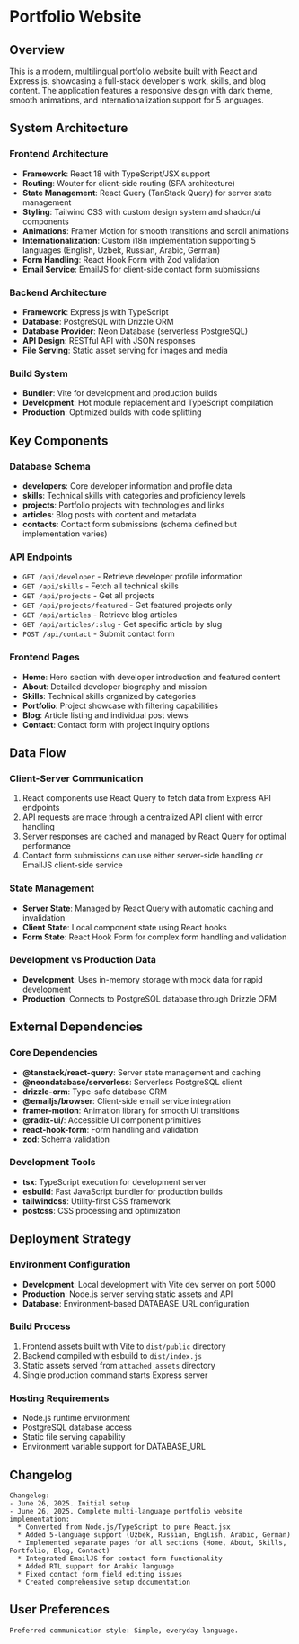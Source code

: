 # Portfolio Website

## Overview

This is a modern, multilingual portfolio website built with React and Express.js, showcasing a full-stack developer's work, skills, and blog content. The application features a responsive design with dark theme, smooth animations, and internationalization support for 5 languages.

## System Architecture

### Frontend Architecture
- **Framework**: React 18 with TypeScript/JSX support
- **Routing**: Wouter for client-side routing (SPA architecture)
- **State Management**: React Query (TanStack Query) for server state management
- **Styling**: Tailwind CSS with custom design system and shadcn/ui components
- **Animations**: Framer Motion for smooth transitions and scroll animations
- **Internationalization**: Custom i18n implementation supporting 5 languages (English, Uzbek, Russian, Arabic, German)
- **Form Handling**: React Hook Form with Zod validation
- **Email Service**: EmailJS for client-side contact form submissions

### Backend Architecture
- **Framework**: Express.js with TypeScript
- **Database**: PostgreSQL with Drizzle ORM
- **Database Provider**: Neon Database (serverless PostgreSQL)
- **API Design**: RESTful API with JSON responses
- **File Serving**: Static asset serving for images and media

### Build System
- **Bundler**: Vite for development and production builds
- **Development**: Hot module replacement and TypeScript compilation
- **Production**: Optimized builds with code splitting

## Key Components

### Database Schema
- **developers**: Core developer information and profile data
- **skills**: Technical skills with categories and proficiency levels
- **projects**: Portfolio projects with technologies and links
- **articles**: Blog posts with content and metadata
- **contacts**: Contact form submissions (schema defined but implementation varies)

### API Endpoints
- `GET /api/developer` - Retrieve developer profile information
- `GET /api/skills` - Fetch all technical skills
- `GET /api/projects` - Get all projects
- `GET /api/projects/featured` - Get featured projects only
- `GET /api/articles` - Retrieve blog articles
- `GET /api/articles/:slug` - Get specific article by slug
- `POST /api/contact` - Submit contact form

### Frontend Pages
- **Home**: Hero section with developer introduction and featured content
- **About**: Detailed developer biography and mission
- **Skills**: Technical skills organized by categories
- **Portfolio**: Project showcase with filtering capabilities
- **Blog**: Article listing and individual post views
- **Contact**: Contact form with project inquiry options

## Data Flow

### Client-Server Communication
1. React components use React Query to fetch data from Express API endpoints
2. API requests are made through a centralized API client with error handling
3. Server responses are cached and managed by React Query for optimal performance
4. Contact form submissions can use either server-side handling or EmailJS client-side service

### State Management
- **Server State**: Managed by React Query with automatic caching and invalidation
- **Client State**: Local component state using React hooks
- **Form State**: React Hook Form for complex form handling and validation

### Development vs Production Data
- **Development**: Uses in-memory storage with mock data for rapid development
- **Production**: Connects to PostgreSQL database through Drizzle ORM

## External Dependencies

### Core Dependencies
- **@tanstack/react-query**: Server state management and caching
- **@neondatabase/serverless**: Serverless PostgreSQL client
- **drizzle-orm**: Type-safe database ORM
- **@emailjs/browser**: Client-side email service integration
- **framer-motion**: Animation library for smooth UI transitions
- **@radix-ui/**: Accessible UI component primitives
- **react-hook-form**: Form handling and validation
- **zod**: Schema validation

### Development Tools
- **tsx**: TypeScript execution for development server
- **esbuild**: Fast JavaScript bundler for production builds
- **tailwindcss**: Utility-first CSS framework
- **postcss**: CSS processing and optimization

## Deployment Strategy

### Environment Configuration
- **Development**: Local development with Vite dev server on port 5000
- **Production**: Node.js server serving static assets and API
- **Database**: Environment-based DATABASE_URL configuration

### Build Process
1. Frontend assets built with Vite to `dist/public` directory
2. Backend compiled with esbuild to `dist/index.js`
3. Static assets served from `attached_assets` directory
4. Single production command starts Express server

### Hosting Requirements
- Node.js runtime environment
- PostgreSQL database access
- Static file serving capability
- Environment variable support for DATABASE_URL

## Changelog

```
Changelog:
- June 26, 2025. Initial setup
- June 26, 2025. Complete multi-language portfolio website implementation:
  * Converted from Node.js/TypeScript to pure React.jsx
  * Added 5-language support (Uzbek, Russian, English, Arabic, German)
  * Implemented separate pages for all sections (Home, About, Skills, Portfolio, Blog, Contact)
  * Integrated EmailJS for contact form functionality
  * Added RTL support for Arabic language
  * Fixed contact form field editing issues
  * Created comprehensive setup documentation
```

## User Preferences

```
Preferred communication style: Simple, everyday language.
```
